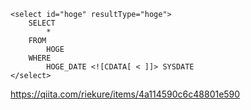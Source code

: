     <select id="hoge" resultType="hoge">
        SELECT
            *
        FROM
            HOGE
        WHERE
            HOGE_DATE <![CDATA[ < ]]> SYSDATE
    </select>
    
https://qiita.com/riekure/items/4a114590c6c48801e590